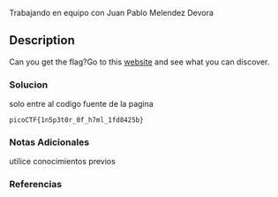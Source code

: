 Trabajando en equipo con Juan Pablo Melendez Devora
## Description

Can you get the flag?Go to this [website](http://saturn.picoctf.net:50780/) and see what you can discover.

### Solucion
solo entre al codigo fuente de la pagina

```
picoCTF{1n5p3t0r_0f_h7ml_1fd8425b}
```
### Notas Adicionales
utilice conocimientos previos
### Referencias
